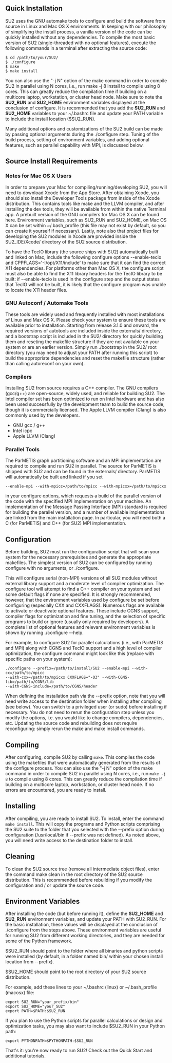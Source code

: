 ## Quick Installation

SU2 uses the GNU automake tools to configure and build the software from source in Linux and Mac OS X environments. In keeping with our philosophy of simplifying the install process, a vanilla version of the code can be quickly installed without any dependencies. To compile the most basic version of SU2 (single-threaded with no optional features), execute the following commands in a terminal after extracting the source code: 

```
$ cd /path/to/your/SU2/
$ ./configure
$ make
$ make install
```

You can also use the "-j N" option of the make command in order to compile SU2 in parallel using N cores, i.e., run make -j 8 install to compile using 8 cores. This can greatly reduce the compilation time if building on a multicore laptop, workstation, or cluster head node. Make sure to note the **SU2_RUN** and **SU2_HOME** environment variables displayed at the conclusion of configure. It is recommended that you add the **SU2_RUN** and **SU2_HOME** variables to your ~/.bashrc file and update your PATH variable to include the install location ($SU2_RUN).

Many additional options and customizations of the SU2 build can be made by passing optional arguments during the ./configure step. Tuning of the build process, setting of environment variables, and adding optional features, such as parallel capability with MPI, is discussed below.

## Source Install Requirements

### Notes for Mac OS X Users

In order to prepare your Mac for compiling/running/developing SU2, you will need to download Xcode from the App Store. After obtaining Xcode, you should also install the Developer Tools package from inside of the Xcode distribution. This contains tools like make and the LLVM compiler, and after installing the dev tools, they will be available from within the native Terminal app. A prebuilt version of the GNU compilers for Mac OS X can be found here. Environment variables, such as SU2_RUN and SU2_HOME, on Mac OS X can be set within ~/.bash_profile (this file may not exist by default, so you can create it yourself if necessary). Lastly, note also that project files for developing the SU2 modules in Xcode are provided inside the SU2_IDE/Xcode/ directory of the SU2 source distribution. 

To have the TecIO library (the source ships with SU2) automatically built and linked on Mac, include the following configure options --enable-tecio and CPPFLAGS='-I/opt/X11/include' to make sure that it can find the correct X11 dependencies.  For platforms other than Mac OS X, the configure script must also be able to find the X11 library headers for the TecIO library to be built: if --enable-tecio is used in the configure step and the output states that TecIO will not be built, it is likely that the configure program was unable to locate the X11 header files.

### GNU Autoconf / Automake Tools

These tools are widely used and frequently installed with most installations of Linux and Max OS X. Please check your system to ensure these tools are available prior to installation. Starting from release 3.1.0 and onward, the required versions of autotools are included inside the externals/ directory, and a bootstrap script is included in the SU2/ directory for quickly building them and reseting the makefile structure if they are not available on your system or are an earlier version. Simply run ./bootstrap in the SU2/ root directory (you may need to adjust your PATH after running this script) to build the appropriate dependencies and reset the makefile structure (rather than calling autoreconf on your own). 

### Compilers

Installing SU2 from source requires a C++ compiler. The GNU compilers (gcc/g++) are open-source, widely used, and reliable for building SU2. The Intel compiler set has been optimized to run on Intel hardware and has also been used successfully by the development team to build the source code, though it is commercially licensed. The Apple LLVM compiler (Clang) is also commonly used by the developers.
- GNU gcc / g++
- Intel icpc
- Apple LLVM (Clang)

### Parallel Tools

The ParMETIS graph partitioning software and an MPI implementation are required to compile and run SU2 in parallel. The source for ParMETIS is shipped with SU2 and can be found in the externals/ directory. ParMETIS will automatically be built and linked if you set 
```
--enable-mpi --with-mpicc=/path/to/mpicc --with-mpicxx=/path/to/mpicxx
``` 
in your configure options, which requests a build of the parallel version of the code with the specified MPI implementation on your machine. An implementation of the Message Passing Interface (MPI) standard is required for building the parallel version, and a number of available implementations are linked from the main installation page. In particular, you will need both a C (for ParMETIS) and C++ (for SU2) MPI implementation.

## Configuration 

Before building, SU2 must run the configuration script that will scan your system for the necessary prerequisites and generate the appropriate makefiles. The simplest version of SU2 can be configured by running configure with no arguments, or ./configure.

This will configure serial (non-MPI) versions of all SU2 modules without external library support and a moderate level of compiler optimization. The configure tool will attempt to find a C++ compiler on your system and set some default flags if none are specified. It is strongly recommended, however, that the environment variables used by configure be set before configuring (especially CXX and CXXFLAGS). Numerous flags are available to activate or deactivate optional features. These include CGNS support, compiler flags for optimization and fine tuning, and the selection of specific programs to build or ignore (usually only required by developers). A complete list of optional features and relevant environment variables is shown by running ./configure --help. 

For example, to configure SU2 for parallel calculations (i.e., with ParMETIS and MPI) along with CGNS and TecIO support and a high level of compiler optimization, the configure command might look like this (replace with specific paths on your system):
```
./configure --prefix=/path/to/install/SU2 --enable-mpi --with-cc=/path/to/mpicc 
--with-cxx=/path/to/mpicxx CXXFLAGS="-O3" --with-CGNS-lib=/path/to/CGNS/lib 
--with-CGNS-include=/path/to/CGNS/header
```
When defining the installation path via the --prefix option, note that you will need write access to the destination folder when installing after compiling (see below). You can switch to a privileged user (or sudo) before installing if necessary. You do not need to rerun the configuration step unless you modify the options, i.e. you would like to change compilers, dependencies, etc. Updating the source code and rebuilding does not require reconfiguring: simply rerun the make and make install commands.

## Compiling

After configuring, compile SU2 by calling `make`. This compiles the code using the makefiles that were automatically generated from the results of the configure process. You can also use the "-j N" option of the make command in order to compile SU2 in parallel using N cores, i.e., run `make -j 8` to compile using 8 cores. This can greatly reduce the compilation time if building on a multicore laptop, workstation, or cluster head node. If no errors are encountered, you are ready to install. 

## Installing

After compiling, you are ready to install SU2. To install, enter the command `make install`. This will copy the programs and Python scripts comprising the SU2 suite to the folder that you selected with the --prefix option during configuration (/usr/local/bin if --prefix was not defined). As noted above, you will need write access to the destination folder to install. 

## Cleaning

To clean the SU2 source tree (remove all intermediate object files), enter the command make clean in the root directory of the SU2 source distribution. This is recommended before rebuilding if you modify the configuration and / or update the source code.

## Environment Variables

After installing the code (but before running it), define the **SU2_HOME** and **SU2_RUN** environment variables, and update your PATH with SU2_RUN. For the basic installation, these values will be displayed at the conclusion of ./configure from the steps above. These environment variables are useful for running SU2 from different working directories, and they are needed for some of the Python framework.

$SU2_RUN should point to the folder where all binaries and python scripts were installed (by default, in a folder named bin/ within your chosen install location from --prefix).

$SU2_HOME should point to the root directory of your SU2 source distribution. 

For example, add these lines to your ~/.bashrc (linux) or ~/.bash_profile (macosx) file:

```
export SU2_RUN="your_prefix/bin"
export SU2_HOME="your_SU2"
export PATH=$PATH:$SU2_RUN
```

If you plan to use the Python scripts for parallel calculations or design and optimization tasks, you may also want to include $SU2_RUN in your Python path:

```
export PYTHONPATH=$PYTHONPATH:$SU2_RUN
```

That's it: you're now ready to run SU2! Check out the Quick Start and additional tutorials.